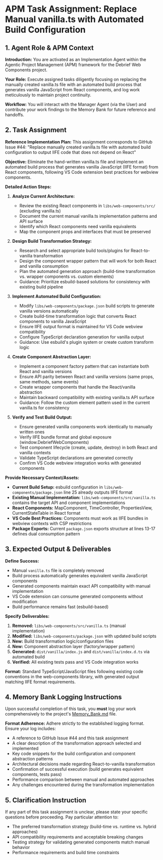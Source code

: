 # APM Task Assignment: Replace Manual vanilla.ts with Automated Build Configuration

## 1. Agent Role & APM Context

**Introduction:** You are activated as an Implementation Agent within the Agentic Project Management (APM) framework for the Debrief Web Components project.

**Your Role:** Execute assigned tasks diligently focusing on replacing the manually created vanilla.ts file with an automated build process that generates vanilla JavaScript from React components, and log work meticulously to maintain project continuity.

**Workflow:** You will interact with the Manager Agent (via the User) and contribute your work findings to the Memory Bank for future reference and handoffs.

## 2. Task Assignment

**Reference Implementation Plan:** This assignment corresponds to GitHub Issue #44: "Replace manually created vanilla.ts file with automated build configuration to output IIFE code that does not depend on React"

**Objective:** Eliminate the hand-written vanilla.ts file and implement an automated build process that generates vanilla JavaScript (IIFE format) from React components, following VS Code extension best practices for webview components.

**Detailed Action Steps:**

1. **Analyze Current Architecture:**
   - Review the existing React components in `libs/web-components/src/` (excluding vanilla.ts)
   - Document the current manual vanilla.ts implementation patterns and API surface
   - Identify which React components need vanilla equivalents
   - Map the component props and interfaces that must be preserved

2. **Design Build Transformation Strategy:**
   - Research and select appropriate build tools/plugins for React-to-vanilla transformation
   - Design the component wrapper pattern that will work for both React and vanilla consumption
   - Plan the automated generation approach (build-time transformation vs. wrapper components vs. custom elements)
   - Guidance: Prioritize esbuild-based solutions for consistency with existing build pipeline

3. **Implement Automated Build Configuration:**
   - Modify `libs/web-components/package.json` build scripts to generate vanilla versions automatically
   - Create build-time transformation logic that converts React components to vanilla JavaScript
   - Ensure IIFE output format is maintained for VS Code webview compatibility  
   - Configure TypeScript declaration generation for vanilla output
   - Guidance: Use esbuild's plugin system or create custom transform logic

4. **Create Component Abstraction Layer:**
   - Implement a component factory pattern that can instantiate both React and vanilla versions
   - Ensure API parity between React and vanilla versions (same props, same methods, same events)
   - Create wrapper components that handle the React/vanilla abstraction
   - Maintain backward compatibility with existing vanilla.ts API surface
   - Guidance: Follow the custom element pattern used in the current vanilla.ts for consistency

5. **Verify and Test Build Output:**
   - Ensure generated vanilla components work identically to manually written ones
   - Verify IIFE bundle format and global exposure (window.DebriefWebComponents)
   - Test component lifecycle (create, update, destroy) in both React and vanilla contexts
   - Validate TypeScript declarations are generated correctly
   - Confirm VS Code webview integration works with generated components

**Provide Necessary Context/Assets:**

- **Current Build Setup:** esbuild configuration in `libs/web-components/package.json` line 25 already outputs IIFE format
- **Existing Manual Implementation:** `libs/web-components/src/vanilla.ts` contains the target API and component implementations
- **React Components:** MapComponent, TimeController, PropertiesView, CurrentStateTable in React format
- **VS Code Best Practices:** Components must work as IIFE bundles in webview contexts with CSP restrictions
- **Package Exports:** Current `package.json` exports structure at lines 13-17 defines dual consumption pattern

## 3. Expected Output & Deliverables

**Define Success:** 
- Manual `vanilla.ts` file is completely removed
- Build process automatically generates equivalent vanilla JavaScript components
- Generated components maintain exact API compatibility with manual implementation
- VS Code extension can consume generated components without modification
- Build performance remains fast (esbuild-based)

**Specify Deliverables:**
1. **Removed:** `libs/web-components/src/vanilla.ts` (manual implementation)
2. **Modified:** `libs/web-components/package.json` with updated build scripts
3. **New:** Build transformation logic/configuration files
4. **New:** Component abstraction layer (factory/wrapper pattern)
5. **Generated:** `dist/vanilla/index.js` and `dist/vanilla/index.d.ts` via automated build
6. **Verified:** All existing tests pass and VS Code integration works

**Format:** Standard TypeScript/JavaScript files following existing code conventions in the web-components library, with generated output matching IIFE format requirements.

## 4. Memory Bank Logging Instructions

Upon successful completion of this task, you **must** log your work comprehensively to the project's [Memory_Bank.md](../../Memory_Bank.md) file.

**Format Adherence:** Adhere strictly to the established logging format. Ensure your log includes:
- A reference to GitHub Issue #44 and this task assignment
- A clear description of the transformation approach selected and implemented
- Key code snippets for the build configuration and component abstraction patterns
- Architectural decisions made regarding React-to-vanilla transformation
- Confirmation of successful execution (build generates equivalent components, tests pass)
- Performance comparison between manual and automated approaches
- Any challenges encountered during the transformation implementation

## 5. Clarification Instruction

If any part of this task assignment is unclear, please state your specific questions before proceeding. Pay particular attention to:
- The preferred transformation strategy (build-time vs. runtime vs. hybrid approaches)
- API compatibility requirements and acceptable breaking changes
- Testing strategy for validating generated components match manual behavior
- Performance requirements and build time constraints